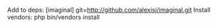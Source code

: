 Add to deps:
        [imaginal]
            git=http://github.com/alexisj/imaginal.git
Install vendors:
        php bin/vendors install